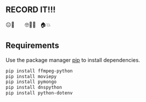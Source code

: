 ## RECORD IT!!!

😐🎥       🤓🤝😎   🏠💥

## Requirements

Use the package manager [pip](https://pip.pypa.io/en/stable/) to install dependencies.

```bash
pip install ffmpeg-python
pip install moviepy
pip install pymongo
pip install dnspython
pip install python-dotenv
```
